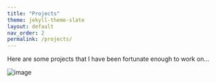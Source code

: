 ```yaml
---
title: "Projects"
theme: jekyll-theme-slate
layout: default
nav_order: 2
permalink: /projects/
---
```


Here are some projects that I have been fortunate enough to work on...

![image](https://user-images.githubusercontent.com/76073032/102818657-b8886000-4397-11eb-9e1e-d56821636766.png)
